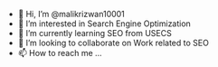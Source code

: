 - 👋 Hi, I’m @malikrizwan10001
- 👀 I’m interested in Search Engine Optimization
- 🌱 I’m currently learning SEO from USECS
- 💞️ I’m looking to collaborate on Work related to SEO
- 📫 How to reach me ...

<!---
malikrizwan10001/malikrizwan10001 is a ✨ special ✨ repository because its `README.md` (this file) appears on your GitHub profile.
You can click the Preview link to take a look at your changes.
--->
